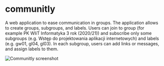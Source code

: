 # communitly
A web application to ease communication in groups. The application allows to create groups, subgroups, and labels. Users can join to group (for example PK WIiT Informatyka 3 rok (2020/21)) and subscribe only some subgroups (e.g. Wstęp do projektowania aplikacji internetowych) and labels (e.g. gw01, gl04, gl03). In each subgroup, users can add links or messages, and assign labels to them.

![Communitly screenshot](https://pmasior.github.io/images/communitly.png)